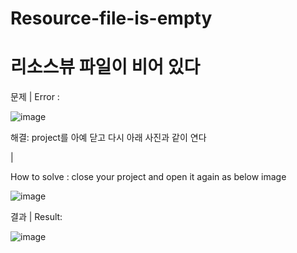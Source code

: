 # Resource-file-is-empty
# 리소스뷰 파일이 비어 있다

문제 | Error :

![image](https://user-images.githubusercontent.com/61898376/153703819-4d855633-3fc8-40a7-8b44-ab178d56aa91.png)





해결:    project를 아예 닫고 다시 아래 사진과 같이 연다

| 

How to solve : close your project and open it again as below image

![image](https://user-images.githubusercontent.com/61898376/153703802-65626504-5d97-4c2d-8bb3-6af8d0b9ba80.png)



결과 | Result:

![image](https://user-images.githubusercontent.com/61898376/153703889-00ac67c7-532d-4e87-be16-5313f1b30524.png)
